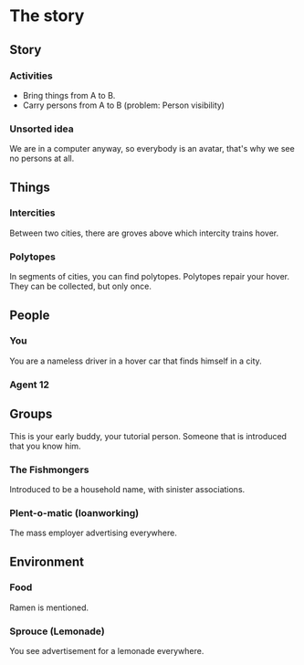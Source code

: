 # The story

## Story

### Activities

- Bring things from A to B.
- Carry persons from A to B (problem: Person visibility)

### Unsorted idea

We are in a computer anyway, so everybody is an avatar, that's why we see no persons
at all.

## Things

### Intercities

Between two cities, there are groves above which intercity trains hover.

### Polytopes

In segments of cities, you can find polytopes. Polytopes repair your hover. They can
be collected, but only once.

## People

### You

You are a nameless driver in a hover car that finds himself in a city.

### Agent 12

## Groups

This is your early buddy, your tutorial person. Someone that is introduced that
you know him.

### The Fishmongers

Introduced to be a household name, with sinister associations.

### Plent-o-matic (loanworking)

The mass employer advertising everywhere.

## Environment

### Food

Ramen is mentioned.

### Sprouce (Lemonade)

You see advertisement for a lemonade everywhere.

